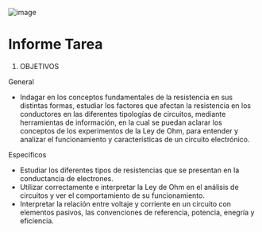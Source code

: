 ![image](https://user-images.githubusercontent.com/84390820/121991572-8a437600-cd65-11eb-94b4-72635c1a2ae9.png)
# Informe Tarea 

1. OBJETIVOS

General

* Indagar en los conceptos fundamentales de la resistencia en sus distintas formas, estudiar los factores que afectan la resistencia en los conductores en las diferentes tipologías de circuitos, mediante herramientas de información, en la cual se puedan aclarar los conceptos de los experimentos de la Ley de Ohm, para entender y analizar el funcionamiento y características de un circuito electrónico. 

Específicos

* Estudiar los diferentes tipos de resistencias que se presentan en la conductancia de electrones. 
* Utilizar correctamente e interpretar la Ley de Ohm en el análisis de circuitos y ver el comportamiento de su funcionamiento.
* Interpretar la relación entre voltaje y corriente en un circuito con elementos pasivos, las convenciones de referencia, potencia, enegría y eficiencia.
